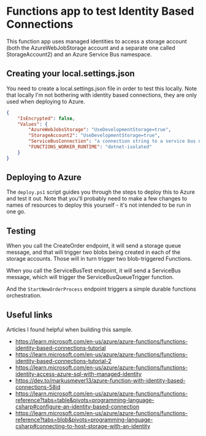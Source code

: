 # Functions app to test Identity Based Connections

This function app uses managed identities to access a storage account (both the AzureWebJobStorage account and a separate one called StorageAccount2) and an Azure Service Bus namespace.

## Creating your local.settings.json

You need to create a local.settings.json file in order to test this locally. Note that locally I'm not bothering with identity based connections, they are only used when deploying to Azure.

```json
{
    "IsEncrypted": false,
    "Values": {
        "AzureWebJobsStorage": "UseDevelopmentStorage=true",
        "StorageAccount2": "UseDevelopmentStorage=true",
        "ServiceBusConnection": "a connection string to a service bus namespace",
        "FUNCTIONS_WORKER_RUNTIME": "dotnet-isolated"
    }
}
```

## Deploying to Azure

The `deploy.ps1` script guides you through the steps to deploy this to Azure and test it out. Note that you'll probably need to make a few changes to names of resources to deploy this yourself - it's not intended to be run in one go.

## Testing

When you call the CreateOrder endpoint, it will send a storage queue message, and that will trigger two blobs being created in each of the storage accounts. Those will in turn trigger two blob-triggered Functions.

When you call the ServiceBusTest endpoint, it will send a ServiceBus message, which will trigger the ServiceBusQueueTrigger function.

And the `StartNewOrderProcess` endpoint triggers a simple durable functions orchestration.

## Useful links

Articles I found helpful when building this sample.

- https://learn.microsoft.com/en-us/azure/azure-functions/functions-identity-based-connections-tutorial
- https://learn.microsoft.com/en-us/azure/azure-functions/functions-identity-based-connections-tutorial-2
- https://learn.microsoft.com/en-us/azure/azure-functions/functions-identity-access-azure-sql-with-managed-identity
- https://dev.to/markusmeyer13/azure-function-with-identity-based-connections-58jd
- https://learn.microsoft.com/en-us/azure/azure-functions/functions-reference?tabs=table&pivots=programming-language-csharp#configure-an-identity-based-connection
- https://learn.microsoft.com/en-us/azure/azure-functions/functions-reference?tabs=blob&pivots=programming-language-csharp#connecting-to-host-storage-with-an-identity